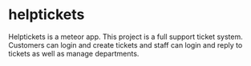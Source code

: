 # helptickets
Helptickets is a meteor app. This project is a full support ticket system. Customers can login and create tickets and staff can login and reply to tickets as well as manage departments.
